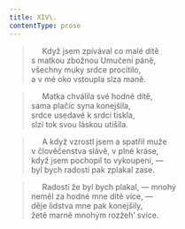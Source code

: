 ```yaml
---
title: XIV\.
contentType: prose
---
```


>      Když jsem zpívával co malé dítě  
> s matkou zbožnou Umučení páně,  
> všechny muky srdce procítilo,  
> a v mé oko vstoupla slza maně.

>      Matka chválila své hodné dítě,  
> sama plačíc syna konejšila,  
> srdce usedavé k srdci tiskla,  
> slzí tok svou láskou utišila.

>      A když vzrostl jsem a spatřil muže  
> v člověčenstva slávě, v plné kráse,  
> když jsem pochopil to vykoupení, —  
> byl bych radostí pak zplakal zase.

>      Radostí že byl bych plakal, — mnohý  
> neměl za hodné mne dítě více, —  
> děje lidstva mne pak konejšily,  
> žetě marně mnohým rozžeh’ svíce.
